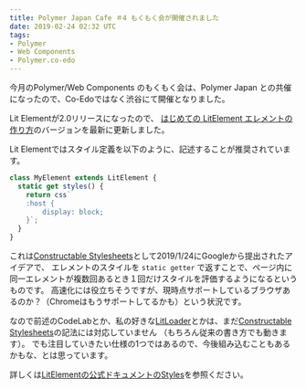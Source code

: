 ```yaml
---
title: Polymer Japan Cafe ＃4 もくもく会が開催されました
date: 2019-02-24 02:32 UTC
tags:
- Polymer
- Web Components
- Polymer.co-edo
---
```


今月のPolymer/Web Components のもくもく会は、Polymer Japan との共催になったので、Co-Edoではなく渋谷にて開催となりました。

Lit Elementが2.0リリースになったので、
[はじめての LitElement エレメントの作り方](https://polymer-japan.github.io/litelement-first-element/index.ja.html)のバージョンを最新に更新しました。

Lit Elementではスタイル定義を以下のように、記述することが推奨されています。

```js
class MyElement extends LitElement {
  static get styles() {
    return css`
    :host {
        display: block;
    }`;
  }
}
```

これは[Constructable Stylesheets](https://wicg.github.io/construct-stylesheets/)として2019/1/24にGoogleから提出されたアイデアで、
エレメントのスタイルを `static getter` で返すことで、ページ内に同一エレメントが複数回あるとき１回だけスタイルを評価するようになるというものです。
高速化には役立ちそうですが、現時点サポートしているブラウザあるのか？（Chromeはもうサポートしてるかも）という状況です。

なので前述のCodeLabとか、私の好きな[LitLoader](https://github.com/PolymerX/lit-loader)とかは、まだ[Constructable Stylesheets](https://wicg.github.io/construct-stylesheets/)の記法には対応していません
（もちろん従来の書き方でも動きます）。
でも注目していきたい仕様の1つではあるので、今後組み込むこともあるかもな、とは思っています。

詳しくは[LitElementの公式ドキュメントのStyles](https://lit-element.polymer-project.org/guide/styles)を参照ください。

